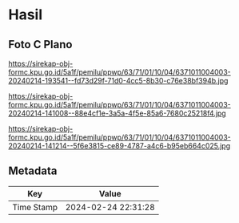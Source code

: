 # Hasil

## Foto C Plano

https://sirekap-obj-formc.kpu.go.id/5a1f/pemilu/ppwp/63/71/01/10/04/6371011004003-20240214-193541--fd73d29f-71d0-4cc5-8b30-c76e38bf394b.jpg

https://sirekap-obj-formc.kpu.go.id/5a1f/pemilu/ppwp/63/71/01/10/04/6371011004003-20240214-141008--88e4cf1e-3a5a-4f5e-85a6-7680c25218f4.jpg

https://sirekap-obj-formc.kpu.go.id/5a1f/pemilu/ppwp/63/71/01/10/04/6371011004003-20240214-141214--5f6e3815-ce89-4787-a4c6-b95eb664c025.jpg


## Metadata

| Key        | Value               |
| ---------- | ------------------- |
| Time Stamp | 2024-02-24 22:31:28 |



